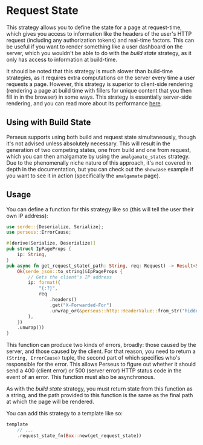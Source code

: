 # Request State

This strategy allows you to define the state for a page at request-time, which gives you access to information like the headers of the user's HTTP request (including any authorization tokens) and real-time factors. This can be useful if you want to render something like a user dashboard on the server, which you wouldn't be able to do with the _build state_ strategy, as it only has access to information at build-time.

It should be noted that this strategy is much slower than build-time strategies, as it requires extra computations on the server every time a user requests a page. However, this strategy is superior to client-side rendering (rendering a page at build time with fillers for unique content that you then fill in in the browser) in some ways. This strategy is essentially server-side rendering, and you can read more about its performance [here](https://medium.com/walmartglobaltech/the-benefits-of-server-side-rendering-over-client-side-rendering-5d07ff2cefe8).

## Using with Build State

Perseus supports using both build and request state simultaneously, though it's not advised unless absolutely necessary. This will result in the generation of two competing states, one from build and one from request, which you can then amalgamate by using the `amalgamate_states` strategy. Due to the phenomenally niche nature of this approach, it's not covered in depth in the documentation, but you can check out the `showcase` example if you want to see it in action (specifically the `amalgamate` page).

## Usage

You can define a function for this strategy like so (this will tell the user their own IP address):

```rust
use serde::{Deserialize, Serialize};
use perseus::ErrorCause;

#[derive(Serialize, Deserialize)]
pub struct IpPageProps {
    ip: String,
}
pub async fn get_request_state(_path: String, req: Request) -> Result<String, (String, ErrorCause)> {
    Ok(serde_json::to_string(&IpPageProps {
        // Gets the client's IP address
        ip: format!(
            "{:?}",
            req
                .headers()
                .get("X-Forwarded-For")
                .unwrap_or(&perseus::http::HeaderValue::from_str("hidden from view!").unwrap())
        ),
    })
    .unwrap())
}
```

This function can produce two kinds of errors, broadly: those caused by the server, and those caused by the client. For that reason, you need to return a `(String, ErrorCause)` tuple, the second part of which specifies who's responsible for the error. This allows Perseus to figure out whether it should send a 400 (client error) or 500 (server error) HTTP status code in the event of an error. This function must also be asynchronous.

As with the _build state_ strategy, you must return state from this function as a string, and the path provided to this function is the same as the final path at which the page will be rendered.

You can add this strategy to a template like so:

```rust
template
	// ...
    .request_state_fn(Box::new(get_request_state))
```
